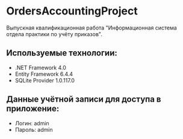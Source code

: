 # OrdersAccountingProject
Выпускная квалификационная работа "Информационная система отдела практики по учёту приказов".

## Используемые технологии:
- .NET Framework 4.0
- Entity Framework 6.4.4
- SQLite Provider 1.0.117.0

## Данные учётной записи для доступа в приложение:
- Логин: admin
- Пароль: admin

